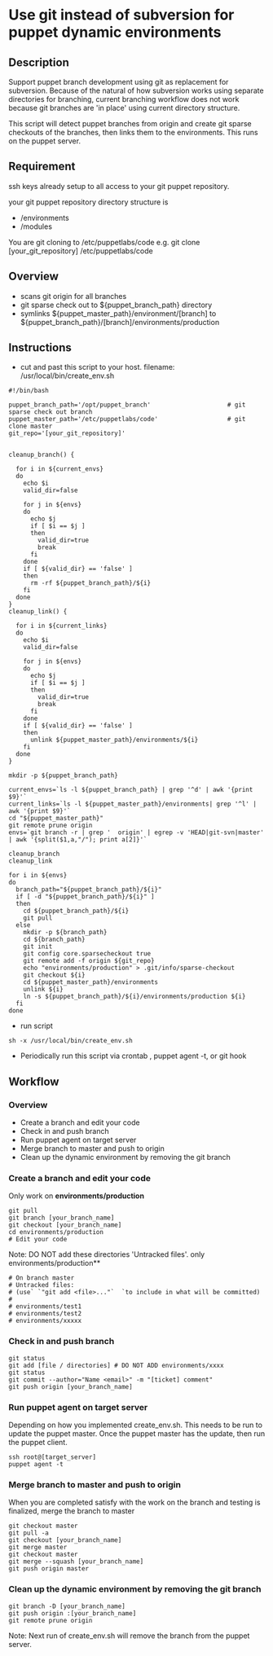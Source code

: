 
# Use git instead of subversion for puppet dynamic environments

## Description
Support puppet branch development using git as replacement for subversion. Because of the natural of how subversion works using separate directories for branching, current branching workflow does not work because git branches are 'in place' using current directory structure.

This script will detect puppet branches from origin and create git sparse checkouts of the branches, then links them to the environments.
This runs on the puppet server.

## Requirement
ssh keys already setup to all access to your git puppet repository.

your git puppet repository directory structure is
* /environments
* /modules

You are git cloning to /etc/puppetlabs/code
e.g. git clone [your_git_repository] /etc/puppetlabs/code

## Overview
* scans git origin for all branches
* git sparse check out to ${puppet_branch_path} directory
* symlinks ${puppet_master_path}/environment/[branch] to  ${puppet_branch_path}/[branch]/environments/production

## Instructions
* cut and past this script to your host. filename: /usr/local/bin/create_env.sh
```
#!/bin/bash

puppet_branch_path='/opt/puppet_branch'                     # git sparse check out branch
puppet_master_path='/etc/puppetlabs/code'                   # git clone master
git_repo='[your_git_repository]'


cleanup_branch() {

  for i in ${current_envs}
  do
    echo $i
    valid_dir=false

    for j in ${envs}
    do
      echo $j
      if [ $i == $j ]
      then
        valid_dir=true
        break
      fi
    done
    if [ ${valid_dir} == 'false' ]
    then
      rm -rf ${puppet_branch_path}/${i}
    fi
  done
}
cleanup_link() {

  for i in ${current_links}
  do
    echo $i
    valid_dir=false

    for j in ${envs}
    do
      echo $j
      if [ $i == $j ]
      then
        valid_dir=true
        break
      fi
    done
    if [ ${valid_dir} == 'false' ]
    then
      unlink ${puppet_master_path}/environments/${i}
    fi
  done
}

mkdir -p ${puppet_branch_path}

current_envs=`ls -l ${puppet_branch_path} | grep '^d' | awk '{print $9}'`
current_links=`ls -l ${puppet_master_path}/environments| grep '^l' | awk '{print $9}'`
cd "${puppet_master_path}"
git remote prune origin
envs=`git branch -r | grep '  origin' | egrep -v 'HEAD|git-svn|master' | awk '{split($1,a,"/"); print a[2]}'`

cleanup_branch
cleanup_link

for i in ${envs}
do
  branch_path="${puppet_branch_path}/${i}"
  if [ -d "${puppet_branch_path}/${i}" ]
  then
    cd ${puppet_branch_path}/${i}
    git pull
  else
    mkdir -p ${branch_path}
    cd ${branch_path}
    git init
    git config core.sparsecheckout true
    git remote add -f origin ${git_repo}
    echo "environments/production" > .git/info/sparse-checkout
    git checkout ${i}
    cd ${puppet_master_path}/environments
    unlink ${i}
    ln -s ${puppet_branch_path}/${i}/environments/production ${i}
  fi
done

```

* run script
```
sh -x /usr/local/bin/create_env.sh
```
* Periodically run this script via crontab , puppet agent -t, or git hook

## Workflow
### Overview
* Create a branch and edit your code
* Check in and push branch
* Run puppet agent on target server
* Merge branch to master and push to origin
* Clean up the dynamic environment by removing the git branch

### Create a branch and edit your code
Only work on **environments/production**
```
git pull
git branch [your_branch_name]
git checkout [your_branch_name]
cd environments/production
# Edit your code
```
Note: DO NOT add these directories 'Untracked files'. only environments/production**
```
# On branch master
# Untracked files:
# (use` `"git add <file>..."`  `to include in what will be committed)
#
# environments/test1
# environments/test2
# environments/xxxxx
```
### Check in and push branch
```
git status
git add [file / directories] # DO NOT ADD environments/xxxx
git status
git commit --author="Name <email>" -m "[ticket] comment"
git push origin [your_branch_name]
```
### Run puppet agent on target server
Depending on how you implemented create_env.sh. This needs to be run to update the puppet master.
Once the puppet master has the update, then run the puppet client.
```
ssh root@[target_server]
puppet agent -t
```
###   Merge branch to master and push to origin
When you are completed satisfy with the work on the branch and testing is finalized, merge the branch to master
```
git checkout master
git pull -a
git checkout [your_branch_name]
git merge master
git checkout master
git merge --squash [your_branch_name]
git push origin master
```
### Clean up the dynamic environment by removing the git branch
```
git branch -D [your_branch_name]
git push origin :[your_branch_name]
git remote prune origin
```
Note: Next run of create_env.sh will remove the branch from the puppet server.
